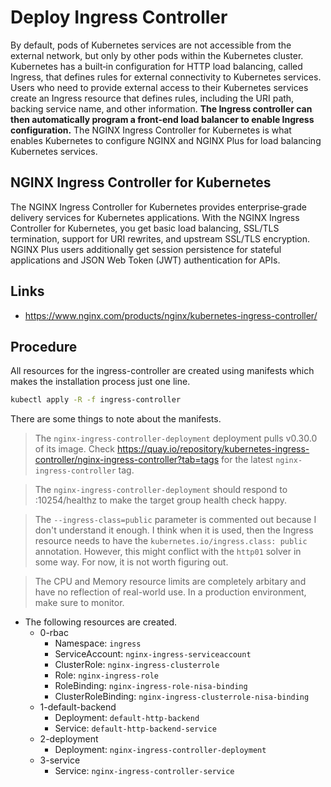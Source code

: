 # Deploy Ingress Controller

By default, pods of Kubernetes services are not accessible from the external network, but only by other pods within the Kubernetes cluster. Kubernetes has a built‑in configuration for HTTP load balancing, called Ingress, that defines rules for external connectivity to Kubernetes services. Users who need to provide external access to their Kubernetes services create an Ingress resource that defines rules, including the URI path, backing service name, and other information. **The Ingress controller can then automatically program a front‑end load balancer to enable Ingress configuration.** The NGINX Ingress Controller for Kubernetes is what enables Kubernetes to configure NGINX and NGINX Plus for load balancing Kubernetes services.

## NGINX Ingress Controller for Kubernetes

The NGINX Ingress Controller for Kubernetes provides enterprise‑grade delivery services for Kubernetes applications. With the NGINX Ingress Controller for Kubernetes, you get basic load balancing, SSL/TLS termination, support for URI rewrites, and upstream SSL/TLS encryption. NGINX Plus users additionally get session persistence for stateful applications and JSON Web Token (JWT) authentication for APIs.

## Links

* https://www.nginx.com/products/nginx/kubernetes-ingress-controller/

## Procedure

All resources for the ingress-controller are created using manifests which makes the installation process just one line.

```bash
kubectl apply -R -f ingress-controller
```

There are some things to note about the manifests.

>The `nginx-ingress-controller-deployment` deployment pulls v0.30.0 of its image. Check https://quay.io/repository/kubernetes-ingress-controller/nginx-ingress-controller?tab=tags for the latest `nginx-ingress-controller` tag.

>The `nginx-ingress-controller-deployment` should respond to :10254/healthz to make the target group health check happy.

>The `--ingress-class=public` parameter is commented out because I don't understand it enough. I think when it is used, then the Ingress resource needs to have the `kubernetes.io/ingress.class: public` annotation. However, this might conflict with the `http01` solver in some way. For now, it is not worth figuring out.

>The CPU and Memory resource limits are completely arbitary and have no reflection of real-world use. In a production environment, make sure to monitor.

* The following resources are created.
  * 0-rbac
    * Namespace: `ingress`
    * ServiceAccount: `nginx-ingress-serviceaccount`
    * ClusterRole: `nginx-ingress-clusterrole`
    * Role: `nginx-ingress-role`
    * RoleBinding: `nginx-ingress-role-nisa-binding`
    * ClusterRoleBinding: `nginx-ingress-clusterrole-nisa-binding`
  * 1-default-backend
    * Deployment: `default-http-backend`
    * Service: `default-http-backend-service`
  * 2-deployment
    * Deployment: `nginx-ingress-controller-deployment`
  * 3-service
    * Service: `nginx-ingress-controller-service`
